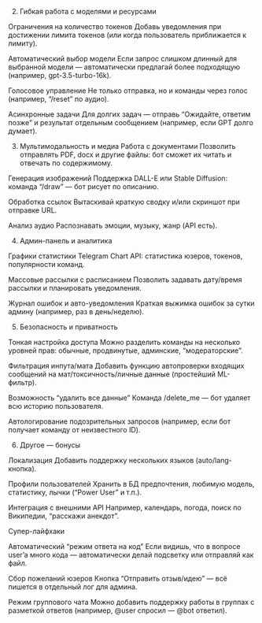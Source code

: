 2. Гибкая работа с моделями и ресурсами

Ограничения на количество токенов
Добавь уведомления при достижении лимита токенов (или когда пользователь приближается к лимиту).

Автоматический выбор модели
Если запрос слишком длинный для выбранной модели — автоматически предлагай более подходящую (например, gpt-3.5-turbo-16k).

Голосовое управление
Не только отправка, но и команды через голос (например, “/reset” по аудио).

Асинхронные задачи
Для долгих задач — отправь “Ожидайте, ответим позже” и результат отдельным сообщением (например, если GPT долго думает).

3. Мультимодальность и медиа
Работа с документами
Позволить отправлять PDF, docx и другие файлы: бот сможет их читать и отвечать по содержимому.

Генерация изображений
Поддержка DALL-E или Stable Diffusion: команда “/draw” — бот рисует по описанию.

Обработка ссылок
Вытаскивай краткую сводку и/или скриншот при отправке URL.

Анализ аудио
Распознавать эмоции, музыку, жанр (API есть).

4. Админ-панель и аналитика

Графики статистики
Telegram Chart API: статистика юзеров, токенов, популярности команд.

Массовые рассылки с расписанием
Позволить задавать дату/время рассылки и планировать уведомления.

Журнал ошибок и авто-уведомления
Краткая выжимка ошибок за сутки админу (например, раз в день/неделю).

5. Безопасность и приватность

Тонкая настройка доступа
Можно разделить команды на несколько уровней прав: обычные, продвинутые, админские, “модераторские”.

Фильтрация инпута/мата
Добавить функцию автопроверки входящих сообщений на мат/токсичность/личные данные (простейший ML-фильтр).

Возможность “удалить все данные”
Команда /delete_me — бот удаляет всю историю пользователя.

Автологирование подозрительных запросов
(например, если бот получает команду от неизвестного ID).

6. Другое — бонусы

Локализация
Добавить поддержку нескольких языков (auto/lang-кнопка).

Профили пользователей
Хранить в БД предпочтения, любимую модель, статистику, лычки (“Power User” и т.п.).

Интеграция с внешними API
Например, календарь, погода, поиск по Википедии, “расскажи анекдот”.

Супер-лайфхаки

Автоматический “режим ответа на код”
Если видишь, что в вопросе user’a много кода — автоматически делай подсветку или отправляй как файл.

Сбор пожеланий юзеров
Кнопка “Отправить отзыв/идею” — всё пишется в отдельный лог для админа.

Режим группового чата
Можно добавить поддержку работы в группах с разметкой ответов (например, @user спросил — @bot ответил).